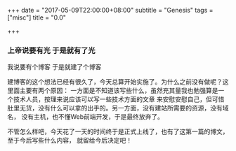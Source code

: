 +++
date = "2017-05-09T22:00:00+08:00"
subtitle = "Genesis"
tags = ["misc"]
title = "0.0"

+++


### 上帝说要有光 于是就有了光

我说要有个博客 于是就建了个博客

建博客的这个想法已经有很久了，今天总算开始实施了。为什么之前没有做呢？这里面主要有两个原因：
一方面是不知道该写些什么，虽然充其量我也勉强算是一个技术人员，按理来说应该可以写一些技术方面的文章
来安慰安慰自己，但可惜肚里无货，没有什么可以拿的出手的。另一方面，没有建站所需要的资源，没有域名，
没有主机，也不懂Web前端开发，于是最终放弃了。

不管怎么样吧，今天花了一天的时间终于是正式上线了，也有了这第一篇的博文，至于今后写些什么内容，
就留给今后决定吧！
